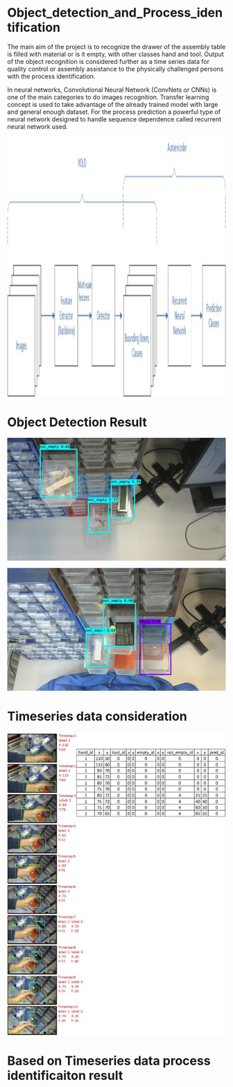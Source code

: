 # Object_detection_and_Process_identification

The main aim of the project is to recognize the drawer of the assembly table is filled with material or is it empty, with other classes hand and tool. Output of the object recognition is considered further as a time series data for quality control or assembly assistance to the physically challenged persons with the process identification. 

In neural networks, Convolutional Neural Network (ConvNets or CNNs) is one of the main categories to do images recognition. Transfer learning concept is used to take advantage of the already trained model with large and general enough dataset. For the process prediction a powerful type of neural network designed to handle sequence dependence called recurrent neural network used. 

<p align="center">
  <img width="600" height="600" src="https://raw.githubusercontent.com/tirthjagad/Object_detection_and_Process_identification/master/Diagrams_and_Results/overview_of_process.jpg">
</p>

# Object Detection Result
![alt text](https://raw.githubusercontent.com/tirthjagad/Object_detection_and_Process_identification/master/Diagrams_and_Results/detection_result_1.jpg)

![alt text](https://raw.githubusercontent.com/tirthjagad/Object_detection_and_Process_identification/master/Diagrams_and_Results/detection_result_2.jpg)

# Timeseries data consideration
![alt text](https://raw.githubusercontent.com/tirthjagad/Object_detection_and_Process_identification/master/Diagrams_and_Results/timeseries_consideration.jpg)

# Based on Timeseries data process identificaiton result

